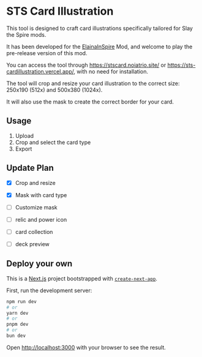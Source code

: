 # STS Card Illustration

This tool is designed to craft card illustrations specifically tailored for Slay the Spire mods.

It has been developed for the [ElainaInSpire](https://github.com/fe11n/ElainaInSpire) Mod, and welcome to play the pre-release version of this mod.

You can access the tool through https://stscard.noiatrio.site/ or https://sts-cardillustration.vercel.app/, with no need for installation.

The tool will crop and resize your card illustration to the correct size: 250x190 (512x) and 500x380 (1024x). 

It will also use the mask to create the correct border for your card.


## Usage
1. Upload
2. Crop and select the card type
3. Export

## Update Plan
- [x] Crop and resize
- [x] Mask with card type
- [ ] Customize mask
- [ ] relic and power icon
- [ ] card collection
- [ ] deck preview


## Deploy your own

This is a [Next.js](https://nextjs.org/) project bootstrapped with [`create-next-app`](https://github.com/vercel/next.js/tree/canary/packages/create-next-app).

First, run the development server:

```bash
npm run dev
# or
yarn dev
# or
pnpm dev
# or
bun dev
```

Open [http://localhost:3000](http://localhost:3000) with your browser to see the result.

